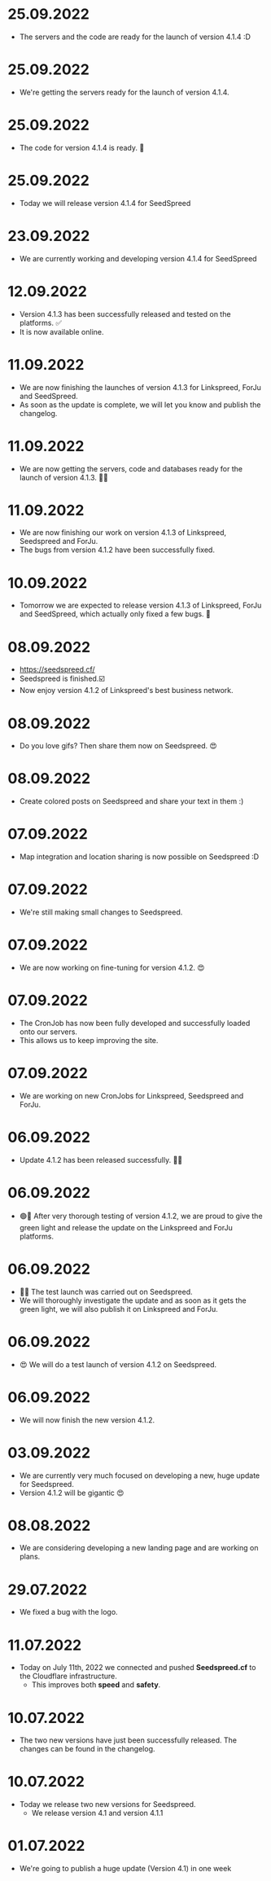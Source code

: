 # 25.09.2022
 - The servers and the code are ready for the launch of version 4.1.4 :D

# 25.09.2022
 - We're getting the servers ready for the launch of version 4.1.4.

# 25.09.2022
 - The code for version 4.1.4 is ready. 🥳

# 25.09.2022
 - Today we will release version 4.1.4 for SeedSpreed

# 23.09.2022
 - We are currently working and developing version 4.1.4 for SeedSpreed

# 12.09.2022
 - Version 4.1.3 has been successfully released and tested on the platforms. ✅
 - It is now available online.

# 11.09.2022
 - We are now finishing the launches of version 4.1.3 for Linkspreed, ForJu and SeedSpreed.
 - As soon as the update is complete, we will let you know and publish the changelog.

# 11.09.2022
 - We are now getting the servers, code and databases ready for the launch of version 4.1.3. 🚀🧡

# 11.09.2022
 - We are now finishing our work on version 4.1.3 of Linkspreed, Seedspreed and ForJu.
 - The bugs from version 4.1.2 have been successfully fixed.

# 10.09.2022
 - Tomorrow we are expected to release version 4.1.3 of Linkspreed, ForJu and SeedSpreed, which actually only fixed a few bugs. 🚀

# 08.09.2022
 - https://seedspreed.cf/
 - Seedspreed is finished.☑️
 - Now enjoy version 4.1.2 of Linkspreed's best business network.

# 08.09.2022
 - Do you love gifs? Then share them now on Seedspreed. 😍

# 08.09.2022
 - Create colored posts on Seedspreed and share your text in them :)

# 07.09.2022
 - Map integration and location sharing is now possible on Seedspreed :D

# 07.09.2022
 - We're still making small changes to Seedspreed.

# 07.09.2022
 - We are now working on fine-tuning for version 4.1.2. 😍

# 07.09.2022
- The CronJob has now been fully developed and successfully loaded onto our servers.
- This allows us to keep improving the site.

# 07.09.2022
 - We are working on new CronJobs for Linkspreed, Seedspreed and ForJu.

# 06.09.2022
 - Update 4.1.2 has been released successfully. 🥳😍

# 06.09.2022
 - 🟢🚀 After very thorough testing of version 4.1.2, we are proud to give the green light and release the update on the Linkspreed and ForJu platforms.

# 06.09.2022
 - 🥳🥳 The test launch was carried out on Seedspreed.  
 - We will thoroughly investigate the update and as soon as it gets the green light, we will also publish it on Linkspreed and ForJu.

# 06.09.2022
 - 😍 We will do a test launch of version 4.1.2 on Seedspreed.

# 06.09.2022
 - We will now finish the new version 4.1.2.

# 03.09.2022
 - We are currently very much focused on developing a new, huge update for Seedspreed.  
 - Version 4.1.2 will be gigantic 😍

# 08.08.2022
  - We are considering developing a new landing page and are working on plans.

# 29.07.2022
  - We fixed a bug with the logo.

# 11.07.2022
  - Today on July 11th, 2022 we connected and pushed **Seedspreed.cf** to the Cloudflare infrastructure.
     - This improves both **speed** and **safety**.

# 10.07.2022
 - The two new versions have just been successfully released. The changes can be found in the changelog.

# 10.07.2022
 - Today we release two new versions for Seedspreed.
   - We release version 4.1 and version 4.1.1

# 01.07.2022
 - We're going to publish a huge update (Version 4.1) in one week
